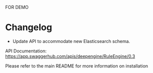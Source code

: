 FOR DEMO

# Changelog
- Update API to accommodate new Elasticsearch schema.

API Documentation: https://app.swaggerhub.com/apis/deepengine/RuleEngine/0.3

Please refer to the main README for more information on installation
